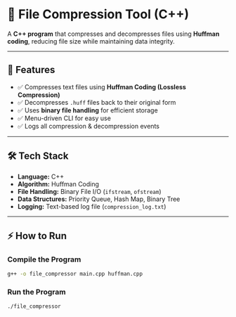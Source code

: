 # 📌 File Compression Tool (C++)

A **C++ program** that compresses and decompresses files using **Huffman coding**, reducing file size while maintaining data integrity.

---

## 🚀 Features
- ✅ Compresses text files using **Huffman Coding (Lossless Compression)**
- ✅ Decompresses `.huff` files back to their original form
- ✅ Uses **binary file handling** for efficient storage
- ✅ Menu-driven CLI for easy use
- ✅ Logs all compression & decompression events

---

## 🛠 Tech Stack
- **Language:** C++
- **Algorithm:** Huffman Coding
- **File Handling:** Binary File I/O (`ifstream`, `ofstream`)
- **Data Structures:** Priority Queue, Hash Map, Binary Tree
- **Logging:** Text-based log file (`compression_log.txt`)

---


## ⚡ How to Run

### Compile the Program
```bash
g++ -o file_compressor main.cpp huffman.cpp
```

### Run the Program
```bash
./file_compressor
```
